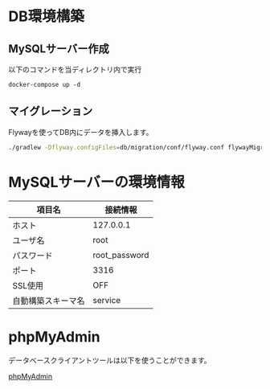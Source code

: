 # DB環境構築

## MySQLサーバー作成

以下のコマンドを当ディレクトリ内で実行

```
docker-compose up -d
```

## マイグレーション

Flywayを使ってDB内にデータを挿入します。

```bash
./gradlew -Dflyway.configFiles=db/migration/conf/flyway.conf flywayMigrate
```

# MySQLサーバーの環境情報

| 項目名           | 接続情報       |
|-----------------|---------------|
| ホスト           | 127.0.0.1     |
| ユーザ名         | root          |
| パスワード        | root_password |
| ポート           | 3316          |
| SSL使用          | OFF           |
| 自動構築スキーマ名 | service       |

# phpMyAdmin

データベースクライアントツールは以下を使うことができます。

[phpMyAdmin](http://localhost:55555)
